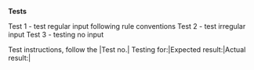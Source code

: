 **Tests**

Test 1 - test regular input following rule conventions
Test 2 - test irregular input
Test 3 - testing no input

Test instructions, follow the
|Test no.| Testing for:|Expected result:|Actual result:|

